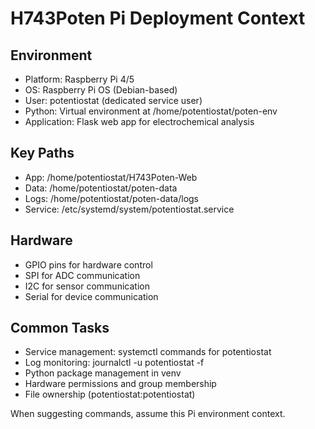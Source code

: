 # H743Poten Pi Deployment Context

## Environment
- Platform: Raspberry Pi 4/5
- OS: Raspberry Pi OS (Debian-based)
- User: potentiostat (dedicated service user)
- Python: Virtual environment at /home/potentiostat/poten-env
- Application: Flask web app for electrochemical analysis

## Key Paths
- App: /home/potentiostat/H743Poten-Web
- Data: /home/potentiostat/poten-data
- Logs: /home/potentiostat/poten-data/logs
- Service: /etc/systemd/system/potentiostat.service

## Hardware
- GPIO pins for hardware control
- SPI for ADC communication
- I2C for sensor communication
- Serial for device communication

## Common Tasks
- Service management: systemctl commands for potentiostat
- Log monitoring: journalctl -u potentiostat -f
- Python package management in venv
- Hardware permissions and group membership
- File ownership (potentiostat:potentiostat)

When suggesting commands, assume this Pi environment context.